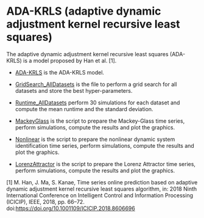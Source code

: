 # ADA-KRLS (adaptive dynamic adjustment kernel recursive least squares)

The adaptive dynamic adjustment kernel recursive least squares (ADA-KRLS) is a model proposed by Han et al. [1].

- [ADA-KRLS](https://github.com/kaikerochaalves/ADA-KRLS/blob/2d4e03bc21bb1e72d0ae77da8fa5efeb6f8b9a94/Model/ADA_KRLS.py) is the ADA-KRLS model.

- [GridSearch_AllDatasets](https://github.com/kaikerochaalves/ADA-KRLS/blob/2d4e03bc21bb1e72d0ae77da8fa5efeb6f8b9a94/GridSearch_AllDatasets.py) is the file to perform a grid search for all datasets and store the best hyper-parameters.

- [Runtime_AllDatasets](https://github.com/kaikerochaalves/ADA-KRLS/blob/2d4e03bc21bb1e72d0ae77da8fa5efeb6f8b9a94/Runtime_AllDatasets.py) perform 30 simulations for each dataset and compute the mean runtime and the standard deviation.

- [MackeyGlass](https://github.com/kaikerochaalves/ADA-KRLS/blob/2d4e03bc21bb1e72d0ae77da8fa5efeb6f8b9a94/MackeyGlass.py) is the script to prepare the Mackey-Glass time series, perform simulations, compute the results and plot the graphics. 

- [Nonlinear](https://github.com/kaikerochaalves/ADA-KRLS/blob/53b00c4bf70424c29396935ca6b9d32789e6f062/Nonlinear.py) is the script to prepare the nonlinear dynamic system identification time series, perform simulations, compute the results and plot the graphics.

- [LorenzAttractor](https://github.com/kaikerochaalves/ADA-KRLS/blob/2d4e03bc21bb1e72d0ae77da8fa5efeb6f8b9a94/LorenzAttractor.py) is the script to prepare the Lorenz Attractor time series, perform simulations, compute the results and plot the graphics. 

[1] M. Han, J. Ma, S. Kanae, Time series online prediction based on adaptive dynamic adjustment kernel recursive least squares algorithm, in: 2018 Ninth International Conference on Intelligent Control and Information Processing (ICICIP), IEEE, 2018, pp. 66–72. 
doi:https://doi.org/10.1001109/ICICIP.2018.8606696
